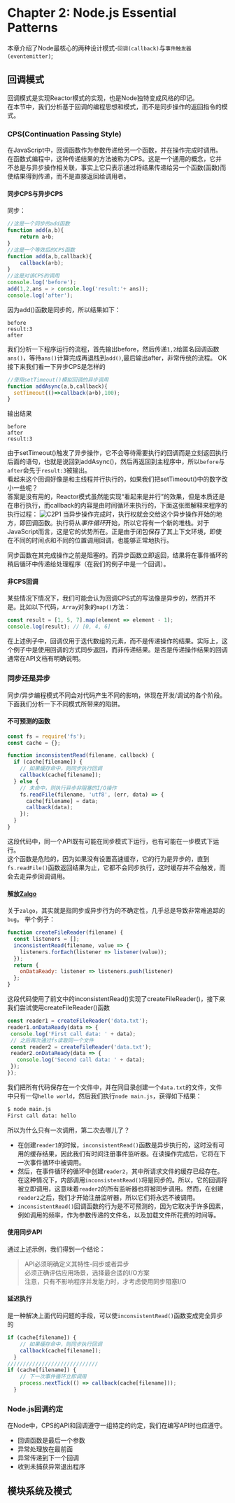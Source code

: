 # Chapter 2: Node.js Essential Patterns
本章介绍了Node最核心的两种设计模式-`回调(callback)`与`事件触发器(eventemitter)`;

## 回调模式
回调模式是实现Reactor模式的实现，也是Node独特变成风格的印记。  
在本节中，我们分析基于回调的编程思想和模式，而不是同步操作的返回指令的模式。  

### CPS(Continuation Passing Style)
在JavaScript中，回调函数作为参数传递给另一个函数，并在操作完成时调用。在函数式编程中，这种传递结果的方法被称为CPS。这是一个通用的概念，它并不总是与异步操作相关联，事实上它只表示通过将结果传递给另一个函数(函数)而使结果得到传递，而不是直接返回给调用者。
#### 同步CPS与异步CPS
同步：
```js
//这是一个同步的add函数
function add(a,b){
    return a+b;
}
//这是一个等效后的CPS函数
function add(a,b,callback){
    callback(a+b);
}
//这是对该CPS的调用
console.log('before');
add(1,2,ans = > console.log('result:'+ ans));
console.log('after');
```
因为add()函数是同步的，所以结果如下：
```
before
result:3
after
```
我们分析一下程序运行的流程，首先输出before，然后传递`1,2`给匿名回调函数`ans()`，等待`ans()`计算完成再退栈到`add()`,最后输出after，非常传统的流程。
OK接下来我们看一下异步CPS是怎样的
```js
//使用setTimeout()模拟回调的异步调用
function addAsync(a,b,callback){
  setTimeout(()=>callback(a+b),100);
}
```
输出结果
```
before
after
result:3
```
由于setTimeout()触发了异步操作，它不会等待需要执行的回调而是立刻返回执行后面的语句，也就是说回到addAsync()，然后再返回到主程序中，所以`before`与`after`会先于`result:3`被输出。  
看起来这个回调好像是和主线程并行执行的，如果我们把setTimeout()中的数字改小一些呢？  
答案是没有用的，Reactor模式虽然能实现“看起来是并行”的效果，但是本质还是在串行执行，而callback的内容是由时间循环来执行的，下面这张图解释来程序的执行过程：
![C2P1](./img/C2P1.png)
当异步操作完成时，执行权就会交给这个异步操作开始的地方，即回调函数。执行将从*事件循环*开始，所以它将有一个新的堆栈。对于JavaScript而言，这是它的优势所在。正是由于闭包保存了其上下文环境，即使在不同的时间点和不同的位置调用回调，也能够正常地执行。

同步函数在其完成操作之前是阻塞的。而异步函数立即返回，结果将在事件循环的稍后循环中传递给处理程序（在我们的例子中是一个回调）。

#### 非CPS回调
某些情况下情况下，我们可能会认为回调CPS式的写法像是异步的，然而并不是。比如以下代码，`Array`对象的`map()`方法：
```js
const result = [1, 5, 7].map(element => element - 1);
console.log(result); // [0, 4, 6]
```
在上述例子中，回调仅用于迭代数组的元素，而不是传递操作的结果。实际上，这个例子中是使用回调的方式同步返回，而非传递结果。是否是传递操作结果的回调通常在API文档有明确说明。
### 同步还是异步
同步/异步编程模式不同会对代码产生不同的影响，体现在开发/调试的各个阶段。下面我们分析一下不同模式所带来的陷阱。
#### 不可预测的函数
```js
const fs = require('fs');
const cache = {};

function inconsistentRead(filename, callback) {
  if (cache[filename]) {
    // 如果缓存命中，则同步执行回调
    callback(cache[filename]);
  } else {
    // 未命中，则执行异步非阻塞的I/O操作
    fs.readFile(filename, 'utf8', (err, data) => {
      cache[filename] = data;
      callback(data);
    });
  }
}
```
这段代码中，同一个API既有可能在同步模式下运行，也有可能在一步模式下运行。  
这个函数是危险的，因为如果没有设置高速缓存，它的行为是异步的，直到`fs.readFile()`函数返回结果为止，它都不会同步执行，这时缓存并不会触发，而会去走异步回调调用。
#### 解放[Zalgo](https://github.com/oren/oren.github.io/blob/master/posts/zalgo.md)
关于`zalgo`，其实就是指同步或异步行为的不确定性，几乎总是导致非常难追踪的`bug`。
举个例子：
```js
function createFileReader(filename) {
  const listeners = [];
  inconsistentRead(filename, value => {
    listeners.forEach(listener => listener(value));
  });
  return {
    onDataReady: listener => listeners.push(listener)
  };
}
```
这段代码使用了前文中的inconsistentRead()实现了createFileReader()，接下来我们尝试使用createFileReader()函数
```js
const reader1 = createFileReader('data.txt');
reader1.onDataReady(data => {
 console.log('First call data: ' + data);
 // 之后再次通过fs读取同一个文件
 const reader2 = createFileReader('data.txt');
 reader2.onDataReady(data => {
   console.log('Second call data: ' + data);
 });
});
```
我们把所有代码保存在一个文件中，并在同目录创建一个`data.txt`的文件，文件中只有一句`hello world`，然后我们执行`node main.js`，获得如下结果：
```bash
$ node main.js
First call data: hello
```
所以为什么只有一次调用，第二次去哪儿了？  
* 在创建`reader1`的时候，`inconsistentRead()`函数是异步执行的，这时没有可用的缓存结果，因此我们有时间注册事件监听器。在读操作完成后，它将在下一次事件循环中被调用。
* 然后，在事件循环的循环中创建`reader2`，其中所请求文件的缓存已经存在。在这种情况下，内部调用`inconsistentRead()`将是同步的。所以，它的回调将被立即调用，这意味着`reader2`的所有监听器也将被同步调用。然而，在创建`reader2`之后，我们才开始注册监听器，所以它们将永远不被调用。
* `inconsistentRead()`回调函数的行为是不可预测的，因为它取决于许多因素，例如调用的频率，作为参数传递的文件名，以及加载文件所花费的时间等。
#### 使用同步API
通过上述示例，我们得到一个结论：  
> API必须明确定义其特性-同步或者异步  
必须正确评估应用场景，选择最合适的I/O方案  
注意，只有不影响程序并发能力时，才考虑使用同步阻塞I/O  
#### 延迟执行
是一种解决上面代码问题的手段，可以使`inconsistentRead()`函数变成完全异步的
```js
if (cache[filename]) {
    // 如果缓存命中，则同步执行回调
    callback(cache[filename]);
  }
/////////////////////////////
if (cache[filename]) {
    // 下一次事件循环立即调用
    process.nextTick(() => callback(cache[filename]));
  }
```

### Node.js回调约定
在Node中，CPS的API和回调遵守一组特定的约定，我们在编写API时也应遵守。
* 回调函数是最后一个参数
* 异常处理放在最前面
* 异常传递到下一个回调
* 收到未捕获异常退出程序

## 模块系统及模式

